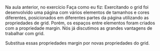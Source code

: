 Na aula anterior, no exercício Faça como eu fiz: Exercitando o grid foi desenvolvido uma página com vários elementos de tamanhos e cores diferentes, posicionados em diferentes partes da página utilizando as propriedades de grid. Porém, os espaços entre elementos foram criados com a propriedade margin. Nós já discutimos as grandes vantagens de trabalhar com grid.

Substitua essas propriedades margin por novas propriedades do grid.